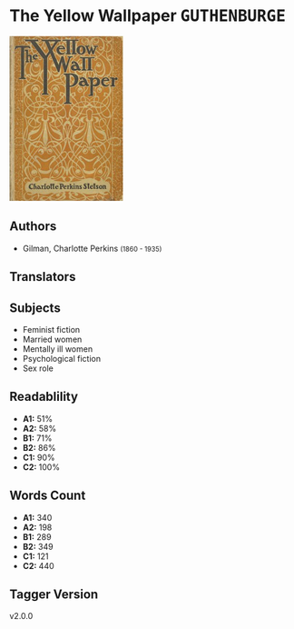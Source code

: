 # The Yellow Wallpaper <kbd>GUTHENBURGE</kbd>

![](./cover.medium.jpg "")

## Authors


 - Gilman, Charlotte Perkins <small>(1860 - 1935)</small>

## Translators



## Subjects


 - Feminist fiction
 - Married women
 - Mentally ill women
 - Psychological fiction
 - Sex role

## Readablility


 - **A1:** 51%
 - **A2:** 58%
 - **B1:** 71%
 - **B2:** 86%
 - **C1:** 90%
 - **C2:** 100%

## Words Count


 - **A1:** 340
 - **A2:** 198
 - **B1:** 289
 - **B2:** 349
 - **C1:** 121
 - **C2:** 440

## Tagger Version


v2.0.0

